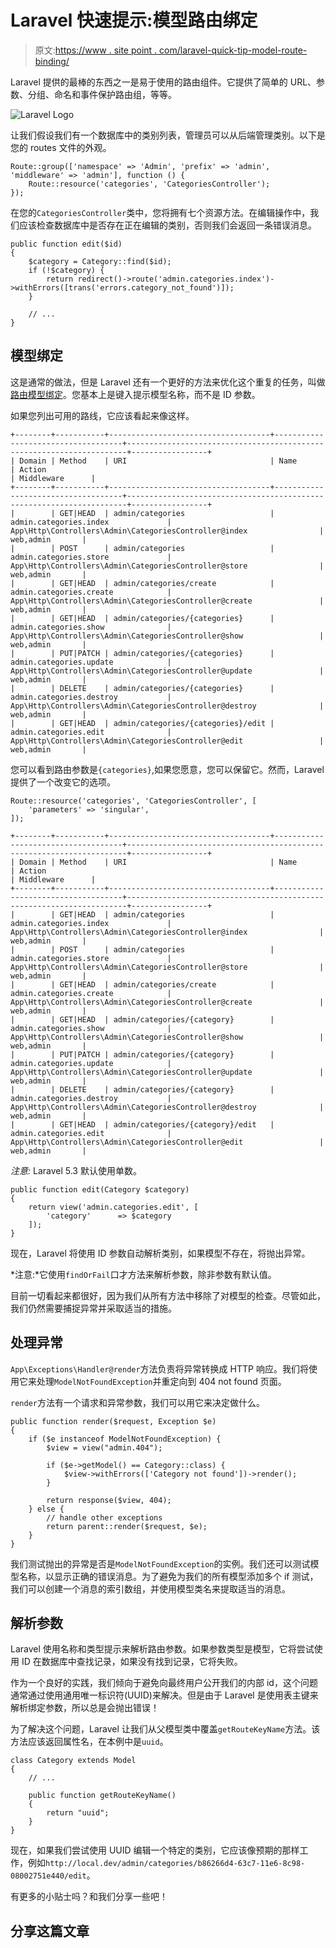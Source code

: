 # Laravel 快速提示:模型路由绑定

> 原文:[https://www . site point . com/laravel-quick-tip-model-route-binding/](https://www.sitepoint.com/laravel-quick-tip-model-route-binding/)

Laravel 提供的最棒的东西之一是易于使用的路由组件。它提供了简单的 URL、参数、分组、命名和事件保护路由组，等等。

![Laravel Logo](../Images/b24fd9db18c1157e55823b1b5d7e1e96.png)

让我们假设我们有一个数据库中的类别列表，管理员可以从后端管理类别。以下是您的 routes 文件的外观。

```
Route::group(['namespace' => 'Admin', 'prefix' => 'admin', 'middleware' => 'admin'], function () {
    Route::resource('categories', 'CategoriesController');
}); 
```

在您的`CategoriesController`类中，您将拥有七个资源方法。在编辑操作中，我们应该检查数据库中是否存在正在编辑的类别，否则我们会返回一条错误消息。

```
public function edit($id)
{
    $category = Category::find($id);
    if (!$category) {
        return redirect()->route('admin.categories.index')->withErrors([trans('errors.category_not_found')]);
    }

    // ...
} 
```

## 模型绑定

这是通常的做法，但是 Laravel 还有一个更好的方法来优化这个重复的任务，叫做[路由模型绑定](https://www.laravel.com/docs/5.2/routing#route-model-binding)。您基本上是键入提示模型名称，而不是 ID 参数。

如果您列出可用的路线，它应该看起来像这样。

```
+--------+-----------+------------------------------------+------------------------------------+----------------------------------------------------------------------+-----------------+
| Domain | Method    | URI                                | Name                               | Action                                                               | Middleware      |
+--------+-----------+------------------------------------+------------------------------------+----------------------------------------------------------------------+-----------------+
|        | GET|HEAD  | admin/categories                   | admin.categories.index             | App\Http\Controllers\Admin\CategoriesController@index                | web,admin       |
|        | POST      | admin/categories                   | admin.categories.store             | App\Http\Controllers\Admin\CategoriesController@store                | web,admin       |
|        | GET|HEAD  | admin/categories/create            | admin.categories.create            | App\Http\Controllers\Admin\CategoriesController@create               | web,admin       |
|        | GET|HEAD  | admin/categories/{categories}      | admin.categories.show              | App\Http\Controllers\Admin\CategoriesController@show                 | web,admin       |
|        | PUT|PATCH | admin/categories/{categories}      | admin.categories.update            | App\Http\Controllers\Admin\CategoriesController@update               | web,admin       |
|        | DELETE    | admin/categories/{categories}      | admin.categories.destroy           | App\Http\Controllers\Admin\CategoriesController@destroy              | web,admin       |
|        | GET|HEAD  | admin/categories/{categories}/edit | admin.categories.edit              | App\Http\Controllers\Admin\CategoriesController@edit                 | web,admin       | 
```

您可以看到路由参数是`{categories}`,如果您愿意，您可以保留它。然而，Laravel 提供了一个改变它的选项。

```
Route::resource('categories', 'CategoriesController', [
    'parameters' => 'singular',
]); 
```

```
+--------+-----------+------------------------------------+------------------------------------+----------------------------------------------------------------------+-----------------+
| Domain | Method    | URI                                | Name                               | Action                                                               | Middleware      |
+--------+-----------+------------------------------------+------------------------------------+----------------------------------------------------------------------+-----------------+
|        | GET|HEAD  | admin/categories                   | admin.categories.index             | App\Http\Controllers\Admin\CategoriesController@index                | web,admin       |
|        | POST      | admin/categories                   | admin.categories.store             | App\Http\Controllers\Admin\CategoriesController@store                | web,admin       |
|        | GET|HEAD  | admin/categories/create            | admin.categories.create            | App\Http\Controllers\Admin\CategoriesController@create               | web,admin       |
|        | GET|HEAD  | admin/categories/{category}        | admin.categories.show              | App\Http\Controllers\Admin\CategoriesController@show                 | web,admin       |
|        | PUT|PATCH | admin/categories/{category}        | admin.categories.update            | App\Http\Controllers\Admin\CategoriesController@update               | web,admin       |
|        | DELETE    | admin/categories/{category}        | admin.categories.destroy           | App\Http\Controllers\Admin\CategoriesController@destroy              | web,admin       |
|        | GET|HEAD  | admin/categories/{category}/edit   | admin.categories.edit              | App\Http\Controllers\Admin\CategoriesController@edit                 | web,admin       | 
```

*注意:* Laravel 5.3 默认使用单数。

```
public function edit(Category $category)
{
    return view('admin.categories.edit', [
        'category'      => $category
    ]);
} 
```

现在，Laravel 将使用 ID 参数自动解析类别，如果模型不存在，将抛出异常。

*注意:*它使用`findOrFail`口才方法来解析参数，除非参数有默认值。

目前一切看起来都很好，因为我们从所有方法中移除了对模型的检查。尽管如此，我们仍然需要捕捉异常并采取适当的措施。

## 处理异常

`App\Exceptions\Handler@render`方法负责将异常转换成 HTTP 响应。我们将使用它来处理`ModelNotFoundException`并重定向到 404 not found 页面。

`render`方法有一个请求和异常参数，我们可以用它来决定做什么。

```
public function render($request, Exception $e)
{
    if ($e instanceof ModelNotFoundException) {
        $view = view("admin.404");

        if ($e->getModel() == Category::class) {
            $view->withErrors(['Category not found'])->render();
        }

        return response($view, 404);
    } else {
        // handle other exceptions
        return parent::render($request, $e);
    }
} 
```

我们测试抛出的异常是否是`ModelNotFoundException`的实例。我们还可以测试模型名称，以显示正确的错误消息。为了避免为我们的所有模型添加多个 if 测试，我们可以创建一个消息的索引数组，并使用模型类名来提取适当的消息。

## 解析参数

Laravel 使用名称和类型提示来解析路由参数。如果参数类型是模型，它将尝试使用 ID 在数据库中查找记录，如果没有找到记录，它将失败。

作为一个良好的实践，我们倾向于避免向最终用户公开我们的内部 id，这个问题通常通过使用通用唯一标识符(UUID)来解决。但是由于 Laravel 是使用表主键来解析绑定参数，所以总是会抛出错误！

为了解决这个问题，Laravel 让我们从父模型类中覆盖`getRouteKeyName`方法。该方法应该返回属性名，在本例中是`uuid`。

```
class Category extends Model
{
    // ...

    public function getRouteKeyName()
    {
        return "uuid";
    }
} 
```

现在，如果我们尝试使用 UUID 编辑一个特定的类别，它应该像预期的那样工作，例如`http://local.dev/admin/categories/b86266d4-63c7-11e6-8c98-08002751e440/edit`。

有更多的小贴士吗？和我们分享一些吧！

## 分享这篇文章